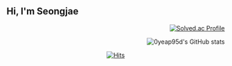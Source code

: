 
## Hi, I'm Seongjae


<div align=right>
  
  [![Solved.ac Profile](http://mazassumnida.wtf/api/v2/generate_badge?boj=sjb1203)](https://solved.ac/sjb1203/)
  
  ![0yeap95d's GitHub stats](https://github-readme-stats.vercel.app/api?username=0yeap95d&show_icons=true)
  
</div>

<div align=center>
  
[![Hits](https://hits.seeyoufarm.com/api/count/incr/badge.svg?url=https%3A%2F%2Fgithub.com%2F0yeap95d%2Fhit-counter&count_bg=%2379C83D&title_bg=%23555555&icon=&icon_color=%23E7E7E7&title=hits&edge_flat=false)](https://hits.seeyoufarm.com)

</div>
